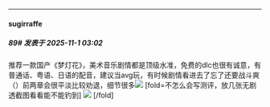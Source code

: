 ﻿
*****

####  sugirraffe  
##### 89#       发表于 2025-11-1 03:02

推荐一款国产《梦灯花》，美术音乐剧情都是顶级水准，免费的dlc也很有诚意，有普通话、粤语、日语的配音，建议当avg玩，有时候剧情看进去了忘了还要战斗爽（）前两章会很平淡比较劝退，细节很多<img src="https://p.sda1.dev/28/3e378204d2069c629f082b3100b472d1/image.jpg" referrerpolicy="no-referrer">
[fold=不怎么会写测评，放几张无剧透截图看看能不能钓到]
<img src="https://p.sda1.dev/28/03160c9caa003c534f1265ef5f97b4f3/image.jpg" referrerpolicy="no-referrer">
[/fold]


